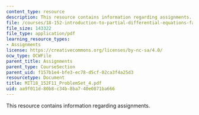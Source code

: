 ```yaml
---
content_type: resource
description: This resource contains information regarding assignments.
file: /courses/18-152-introduction-to-partial-differential-equations-fall-2011/aa9f011d80b8c34b8ba740e0871ba666_MIT18_152F11_ProblemSet_4.pdf
file_size: 143322
file_type: application/pdf
learning_resource_types:
- Assignments
license: https://creativecommons.org/licenses/by-nc-sa/4.0/
ocw_type: OCWFile
parent_title: Assignments
parent_type: CourseSection
parent_uid: f157b1e4-bfe3-ec78-d5cf-02ca3f4a25d3
resourcetype: Document
title: MIT18_152F11_ProblemSet_4.pdf
uid: aa9f011d-80b8-c34b-8ba7-40e0871ba666
---
```

This resource contains information regarding assignments.